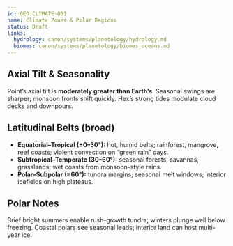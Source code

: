 ```yaml
---
id: GEO:CLIMATE-001
name: Climate Zones & Polar Regions
status: Draft
links:
  hydrology: canon/systems/planetology/hydrology.md
  biomes: canon/systems/planetology/biomes_oceans.md
---
```


## Axial Tilt & Seasonality
Point’s axial tilt is **moderately greater than Earth’s**. Seasonal swings are sharper; monsoon fronts shift quickly. Hex’s strong tides modulate cloud decks and downpours.

## Latitudinal Belts (broad)
- **Equatorial–Tropical (±0–30°):** hot, humid belts; rainforest, mangrove, reef coasts; violent convection on “green rain” days.
- **Subtropical–Temperate (30–60°):** seasonal forests, savannas, grasslands; wet coasts from monsoon-style rains.
- **Polar–Subpolar (≥60°):** tundra margins; seasonal melt windows; interior icefields on high plateaus.

## Polar Notes
Brief bright summers enable rush-growth tundra; winters plunge well below freezing. Coastal polars see seasonal leads; interior land can host multi-year ice.
